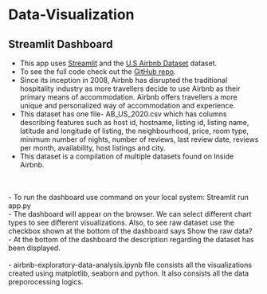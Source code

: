 # Data-Visualization #

## Streamlit Dashboard ##

 * This app uses [Streamlit](https://streamlit.io/) and the [U.S Airbnb Dataset](https://www.kaggle.com/datasets/kritikseth/us-airbnb-open-data) dataset.<br /> 
 * To see the full code check out the [GitHub repo](https://github.com/mansi-3006/Data-Visualization). <br />  
 * Since its inception in 2008, Airbnb has disrupted the traditional hospitality industry as more travellers decide to use Airbnb as their primary means of accommodation. Airbnb offers travellers a more unique and personalized way of accommodation and experience. <br />    
 * This dataset has one file- AB_US_2020.csv which has columns describing features such as host id, hostname, listing id, listing name, latitude and longitude of listing, the neighbourhood, price, room type, minimum number of nights, number of reviews, last review date, reviews per month, availability, host listings and city. <br />
 * This dataset is a compilation of multiple datasets found on Inside Airbnb.
 
<br />
<br /> 
- To run the dashboard use command on your local system: Streamlit run app.py
<br /> 
- The dashboard will appear on the browser. We can select different chart types to see different visualizations. Also, to see raw dataset use the checkbox shown at the bottom of the dashboard says Show the raw data?
<br /> 
- At the bottom of the dashboard the description regarding the dataset has been displayed.

<br />
<br />
- airbnb-exploratory-data-analysis.ipynb file consists all the visualizations created using matplotlib, seaborn and python. It also consists all the data preporocessing logics.
